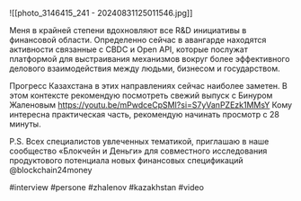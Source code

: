 
![[photo_3146415_241 - 20240831125011546.jpg]]

Меня в крайней степени вдохновляют все R&D инициативы в финансовой области. Определенно сейчас в авангарде находятся активности связанные с CBDC и Open API, которые послужат платформой для выстраивания механизмов вокруг более эффективного делового взаимодействия между людьми, бизнесом и государством. 

Прогресс Казахстана в этих направлениях сейчас наиболее заметен. В этом контексте рекомендую посмотреть свежий выпуск с Бинуром Жаленовым https://youtu.be/mPwdceCpSMI?si=S7yVanPZEzk1MMsY Кому интересна практическая часть, рекомендую начинать просмотр с 28 минуты.

P.S.
Всех специалистов увлеченных тематикой, приглашаю в наше сообщество «Блокчейн и Деньги» для совместного исследования продуктового потенциала новых финансовых спецификаций @blockchain24money

#interview #persone #zhalenov #kazakhstan #video 